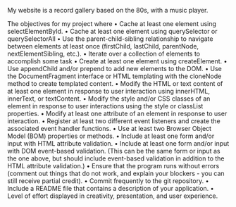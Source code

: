 My website is a record gallery based on the 80s, with a music player.

The objectives for my project where
•	Cache at least one element using selectElementById.
•	Cache at least one element using querySelector or querySelectorAll
•	Use the parent-child-sibling relationship to navigate between elements at least once (firstChild, lastChild, parentNode, nextElementSibling, etc.).
•	Iterate over a collection of elements to accomplish some task
•	Create at least one element using createElement.
•	Use appendChild and/or prepend to add new elements to the DOM.
•	Use the DocumentFragment interface or HTML templating with the cloneNode method to create templated content.
•	Modify the HTML or text content of at least one element in response to user interaction using innerHTML, innerText, or textContent.
•	Modify the style and/or CSS classes of an element in response to user interactions using the style or classList properties.
•	Modify at least one attribute of an element in response to user interaction.
•	Register at least two different event listeners and create the associated event handler functions.
•	Use at least two Browser Object Model (BOM) properties or methods.
•	Include at least one form and/or input with HTML attribute validation.
•	Include at least one form and/or input with DOM event-based validation. (This can be the same form or input as the one above, but should include event-based validation in addition to the HTML attribute validation.)
•	Ensure that the program runs without errors (comment out things that do not work, and explain your blockers - you can still receive partial credit).
•	Commit frequently to the git repository.
•	Include a README file that contains a description of your application.
•	Level of effort displayed in creativity, presentation, and user experience.
